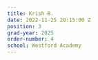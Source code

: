 ```yaml
---
title: Krish B.
date: 2022-11-25 20:15:00 Z
position: 3
grad-year: 2025
order-number: 4
school: Westford Academy
---
```


